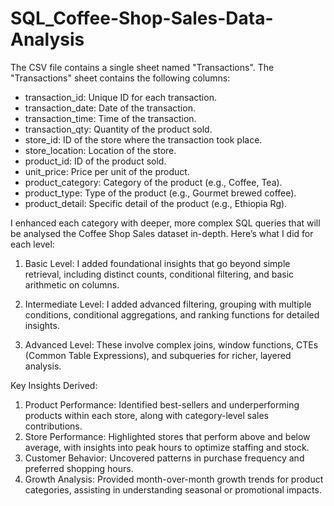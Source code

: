 # SQL_Coffee-Shop-Sales-Data-Analysis

The CSV file contains a single sheet named "Transactions". The "Transactions" sheet contains the following columns:

* transaction_id: Unique ID for each transaction.
* transaction_date: Date of the transaction.
* transaction_time: Time of the transaction.
* transaction_qty: Quantity of the product sold.
* store_id: ID of the store where the transaction took place.
* store_location: Location of the store.
* product_id: ID of the product sold.
* unit_price: Price per unit of the product.
* product_category: Category of the product (e.g., Coffee, Tea).
* product_type: Type of the product (e.g., Gourmet brewed coffee).
* product_detail: Specific detail of the product (e.g., Ethiopia Rg).

I enhanced each category with deeper, more complex SQL queries that will be analysed the Coffee Shop Sales dataset in-depth. Here’s what I did for each level:

1) Basic Level: 
I added foundational insights that go beyond simple retrieval, including distinct counts, conditional filtering, and basic arithmetic on columns.

2) Intermediate Level: 
I added advanced filtering, grouping with multiple conditions, conditional aggregations, and ranking functions for detailed insights.

3) Advanced Level: 
These involve complex joins, window functions, CTEs (Common Table Expressions), and subqueries for richer, layered analysis.


Key Insights Derived:
1) Product Performance: Identified best-sellers and underperforming products within each store, along with category-level sales contributions.
2) Store Performance: Highlighted stores that perform above and below average, with insights into peak hours to optimize staffing and stock.
3) Customer Behavior: Uncovered patterns in purchase frequency and preferred shopping hours.
4) Growth Analysis: Provided month-over-month growth trends for product categories, assisting in understanding seasonal or promotional impacts.
